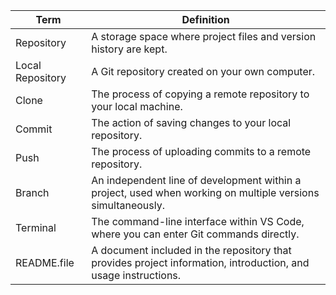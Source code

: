 | **Term** | **Definition** |
|------------------------------|----------------|
|Repository|A storage space where project files and version history are kept.|
|Local Repository|A Git repository created on your own computer.|
|Clone|The process of copying a remote repository to your local machine.|
|Commit|The action of saving changes to your local repository.|
|Push|The process of uploading commits to a remote repository.|
|Branch|An independent line of development within a project, used when working on multiple versions simultaneously.|
|Terminal|The command-line interface within VS Code, where you can enter Git commands directly.|
|README.file|A document included in the repository that provides project information, introduction, and usage instructions.|